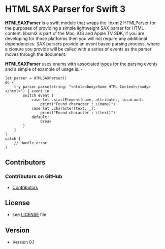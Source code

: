 HTML SAX Parser for Swift 3
======
**HTMLSAXParser** is a swift module that wraps the libxml2 HTMLParser for the purposes
of providing a simple lightweight SAX parser for HTML content. libxml2 is part of the
Mac, iOS and Apple TV SDK, if you are developing for those platforms then you will not
require any additional dependencies. SAX parsers provide an event based parsing process,
where a closure you provide will be called with a series of events as the parser moves
through the document.

**HTMLSAXParser** uses enums with associated types for the parsing events and a
simple of example of usage is: -

```
let parser = HTMLSAXParser()
do {
	try parser.parse(string: "<html><body>Some HTML Content</body></html>") { event in
		switch event {
			case let .startElement(name, attributes, location):
				print("Found character : \(name)")
			case let .character(text, _):
				print("Found character : \(text)")
			default:
				break
		}
	}
}
catch {
	// Handle error
}
```

## Contributors

### Contributors on GitHub
* [Contributors](https://github.com/raymccrae/swift-htmlsaxparser/graphs/contributors)

## License 
* see [LICENSE](https://github.com/raymccrae/swift-htmlsaxparser/blob/master/LICENSE) file

## Version 
* Version 0.1